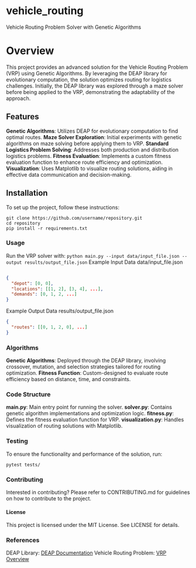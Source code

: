 # vehicle_routing
Vehicle Routing Problem Solver with Genetic Algorithms
# Overview
This project provides an advanced solution for the Vehicle Routing Problem (VRP) using Genetic Algorithms. By leveraging the DEAP library for evolutionary computation, the solution optimizes routing for logistics challenges. Initially, the DEAP library was explored through a maze solver before being applied to the VRP, demonstrating the adaptability of the approach.

## Features
**Genetic Algorithms**: Utilizes DEAP for evolutionary computation to find optimal routes.
**Maze Solver Exploration**: Initial experiments with genetic algorithms on maze solving before applying them to VRP.
**Standard Logistics Problem Solving**: Addresses both production and distribution logistics problems.
**Fitness Evaluation**: Implements a custom fitness evaluation function to enhance route efficiency and optimization.
**Visualization**: Uses Matplotlib to visualize routing solutions, aiding in effective data communication and decision-making.
## Installation
To set up the project, follow these instructions:

```
git clone https://github.com/username/repository.git
cd repository
pip install -r requirements.txt
```
### Usage
Run the VRP solver with:
`
python main.py --input data/input_file.json --output results/output_file.json
`
Example Input Data
data/input_file.json

```json

{
  "depot": [0, 0],
  "locations": [[1, 2], [3, 4], ...],
  "demands": [0, 1, 2, ...]
}
```
Example Output Data
results/output_file.json

```json
{
  "routes": [[0, 1, 2, 0], ...]
}
```
### Algorithms
**Genetic Algorithms**: Deployed through the DEAP library, involving crossover, mutation, and selection strategies tailored for routing optimization.
**Fitness Function**: Custom-designed to evaluate route efficiency based on distance, time, and constraints.
### Code Structure
**main.py**: Main entry point for running the solver.
**solver.py**: Contains genetic algorithm implementations and optimization logic.
**fitness.py**: Defines the fitness evaluation function for VRP.
**visualization.py**: Handles visualization of routing solutions with Matplotlib.

### Testing
To ensure the functionality and performance of the solution, run:

`
pytest tests/
`
### Contributing
Interested in contributing? Please refer to CONTRIBUTING.md for guidelines on how to contribute to the project.

#### License
This project is licensed under the MIT License. See LICENSE for details.

### References
DEAP Library: [DEAP Documentation](https://deap.readthedocs.io/en/master/)
Vehicle Routing Problem: [VRP Overview](https://en.wikipedia.org/wiki/Vehicle_routing_problem)
